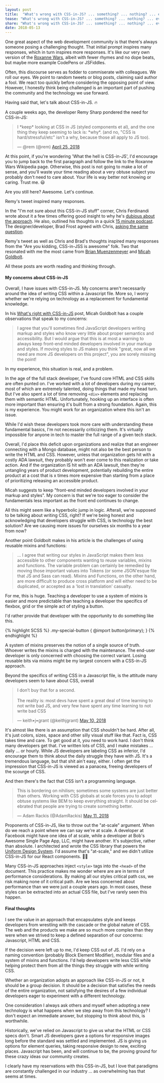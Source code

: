 ```yaml
---
layout: post
title:  "What's wrong with CSS-in-JS? ... something? ... nothing? ... everything?"
tease: "What's wrong with CSS-in-JS? ... something? ... nothing? ... everything?"
share: "What's wrong with CSS-in-JS? ... something? ... nothing? ... everything?"
date: 2018-05-13
---
```


One great aspect of the web development community is that there's always someone posing a challenging thought. That initial prompt inspires many responses, which in turn inspires more responses. It's like our very own version of the <a href="https://en.wikipedia.org/wiki/Roxanne_Wars" target="_blank">Roxanne Wars</a>, albeit with fewer rhymes and no dope beats, but maybe more example CodePens or JSFiddles.

Often, this discourse serves as fodder to commiserate with colleagues. We roll our eyes. We point to random tweets or blog posts, claiming said author a fool. We react too quickly before considering the opposing point of view. However, I honestly think being challenged is an important part of pushing the community and the technology we use forward.

Having said that, let's talk about CSS-in-JS. 🔥

A couple weeks ago, the developer Remy Sharp pondered the need for CSS-in-JS:

<blockquote class="twitter-tweet" data-lang="en"><p lang="en" dir="ltr">I *keep* looking at CSS in JS (styled components et al), and the one thing they keep seeming to lack is: *why*. (and no, &quot;CSS is hard/stressful/etc&quot; isn&#39;t a why, because those all apply to JS too).</p>&mdash; @rem (@rem) <a href="https://twitter.com/rem/status/989069638553231360?ref_src=twsrc%5Etfw">April 25, 2018</a></blockquote>
<script async src="https://platform.twitter.com/widgets.js" charset="utf-8"></script>

At this point, if you're wondering 'What the hell is CSS-in-JS', I'd encourage you to jump back to the first paragraph and follow the link to the Roxanne Wars Wikipedia page. Otherwise, this post is not going to make a lot of sense, and you'll waste your time reading about a very obtuse subject you probably don't need to care about. Your life is way better not knowing or caring. Trust me. 😃

Are you still here? Awesome. Let's continue.

Remy's tweet inspired many responses.

In the "I'm not sure about this CSS-in-JS stuff" corner, Chris Ferdinandi wrote about it a few times offering good insight to why he's <a href="https://gomakethings.com/whats-wrong-with-css-in-js/" target="blank">dubious about the approach</a>. He also, outlined his thoughts in a quick <a href="https://soundcloud.com/vanillajspodcast/whats-wrong-with-css-in-js"> 15 minute podcast</a>. The designer/developer, Brad Frost agreed with Chris, <a href="http://bradfrost.com/blog/link/whats-wrong-with-css-in-js/" target="_blank">asking the same question</a>.

Remy's tweet as well as Chris and Brad's thoughts inspired many responses from the "Are you kidding, CSS-in-JSS is awesome" folk. Two that resonated with me the most came from <a href="http://www.brianmuenzenmeyer.com/" target="_blank">Brian Muenzenmeyer</a> and <a href="https://micahgodbolt.com/blog/what-s-right-with-css-in-js/" target="_blank">Micah Goldbolt</a>.

All these posts are worth reading and thinking through.

#### My concerns about CSS-in-JS

Overall, I have issues with CSS-in-JS. My concerns aren't necessarily around the idea of writing CSS within a Javascript file. More so, I worry whether we're relying on technology as a replacement for fundamental knowledge.

In his <a href="https://micahgodbolt.com/blog/what-s-right-with-css-in-js/">What's right with CSS-in-JS</a> post, Micah Goldbolt has a couple observations that speak to my concerns:

> I agree that you'll sometimes find JavaScript developers writing markup and styles who know very little about proper semantics and accessibility. But I would argue that this is at most a warning to always keep front-end minded developers involved in your markup and styles. If moving styles to JS makes you think "great, now all we need are more JS developers on this project", you are sorely missing the point!

In my experience, this situation is real, and a problem.

In the age of the full stack developer, I've found core HTML and CSS skills are often punted on. I've worked with a lot of developers during my career, most of which are extremely talented, doing things that made my head turn. But I've also spent a lot of time removing `<div>` elements and replacing them with semantic HTML. Unfortunately, hooking up an interface is often more important than ensuring it's built from a strong foundation. Again, this is my experience. You might work for an organization where this isn't an issue.

While I'd wish these developers took more care with understanding these fundamental basics, I'm not necessarily criticizing them. It's virtually impossible for anyone in tech to master the full range of a given tech stack.

Overall, I'd place this deficit upon organizations and realize that an engineer connecting with a Mongo database, might not also be the best person to write the HTML and CSS. However, unless that organization gets hit with a costly ADA lawsuit, they probably won't ever come to this realization or take action. And if the organization IS hit with an ADA lawsuit, then they're untangling years of product development, potentially rebuilding the entire product at a cost that is x times more expensive than starting from a place of prioritizing releasing an accessible product.

Micah suggests to keep "front-end minded developers involved in your markup and styles". My concern is that we're too eager to consider the fundamentals less important as the front end continues to change.

All this might seem like a hyperbolic jump in logic. Afterall, we're supposed to be talking about writing CSS, right? If we're being honest and acknowledging that developers struggle with CSS, is technology the best solution? Are we causing more issues for ourselves six months to a year from now?

Another point Goldbolt makes in his article is the challenges of using reusable mixins and functions:

> …  I agree that writing our styles in JavaScript makes them less accessible to other components wanting to reuse variables, mixins and functions. The variable problem can certainly be remedied by moving those important values into Tokens (or some JSON'esque file that JS and Sass can read). Mixins and Functions, on the other hand, are more difficult to produce cross platform and will either need to be duplicated, or accepted as a 'lost in translation' casualty.

For me, this is huge. Teaching a developer to use a system of mixins is easier and more predictable than teaching a developer the specifics of flexbox, grid or the simple act of styling a button.

I'd rather provide that developer with the opportunity to do something like this.

<div class="code-block" data-code="SCSS">
{% highlight SCSS %}
.my-special-button {
   @import button(primary);
} {% endhighlight %}
</div>

A system of mixins preserves the notion of a single source of truth. Whoever writes the mixins is charged with the maintenance. The end-user developer is only concerned with choosing the correct variant. Losing reusable bits via mixins might be my largest concern with a CSS-in-JS approach.

Beyond the specifics of writing CSS in a Javascript file, is the attitude many developers seem to have about CSS, overall

<blockquote class="twitter-tweet" data-lang="en"><p lang="en" dir="ltr">I don’t buy that for a second.<br><br>The reality is: most devs have spent a great deal of time learning to not write bad JS, and very few have spent any time learning to not write bad CSS</p>&mdash; keith•j•grant (@keithjgrant) <a href="https://twitter.com/keithjgrant/status/994578913430040576?ref_src=twsrc%5Etfw">May 10, 2018</a></blockquote>
<script async src="https://platform.twitter.com/widgets.js" charset="utf-8"></script>

It's almost like there is an assumption that CSS shouldn't be hard. After all, it's just colors, sizes, space and other silly visual stuff like that. Fact is, CSS takes time and care. To get good at it, you need to work hard. I don't think many developers get that. I've written lots of CSS, and I make mistakes ... daily ... or hourly. While JS developers are labeling CSS as inferior, I'd encourage them to think about the daily struggle they have with JS. It's a tremendous language, but that shit ain't easy, either. I often get the impression that CSS-in-JS is viewed as a panacea, freeing developers of the scourge of CSS.

And then there's the fact that CSS isn't a programming language.

<blockquote class="twitter-tweet" data-lang="en"><p lang="en" dir="ltr">This is bordering on nihilism; sometimes some systems are just better than others. Working with CSS globals at scale forces you to adopt obtuse systems like BEM to keep everything straight. It should be celebrated that people are trying to create something better.</p>&mdash; Adam Rackis (@AdamRackis) <a href="https://twitter.com/AdamRackis/status/995042978241630209?ref_src=twsrc%5Etfw">May 11, 2018</a></blockquote>
<script async src="https://platform.twitter.com/widgets.js" charset="utf-8"></script>

Proponents of CSS-in-JS, like to throw out the "at-scale" argument. When do we reach a point where we can say we're at scale. A developer at Facebook might have one idea of at scale, while a developer at Bob's Awesome Single Page App, LLC, might have another. It's subjective, rather than absolute. I architected and wrote the CSS library that powers the <a href="http://uniform.hudl.com" target="_blank">Uniform Design System</a>. I'd assume that's "at-scale," and we didn't utilize CSS-in-JS for our React components. 🤷‍♂️

Many CSS-in-JS approaches inject `<style>` tags into the `<head>` of the document. This practice makes me wonder where are are in terms of performance considerations. By making all our styles critical path css, we risk making none of it critical path. Are we less concerned about performance than we were just a couple years ago. In most cases, these styles can be extracted into an actual CSS file, but I've rarely seen this happen.


#### Final thoughts

I see the value in an approach that encapsulates style and keeps developers from wrestling with the cascade or the global nature of CSS. The web and the products we make are so much more complex than they were when we strived to keep a defined separation of our concerns: Javascript, HTML and CSS.

If the decision were left up to me, I'd keep CSS out of JS. I'd rely on a naming convention (probably Block Element Modifier), modular files and a system of mixins and functions. I'd help developers write less CSS while helping protect them from all the things they struggle with while writing CSS.

Whether an organization adopts an approach like CSS-in-JS or not, it should be a group decision. It should be a decision that satisfies the needs of the entire organization, not satisfying the desires of a few individual developers eager to experiment with a different technology.

One consideration I always ask others and myself when adopting a new technology is what happens when we step away from this technology? I don't expect an immediate answer, but stopping to think about this, is worthwhile.

Historically, we've relied on Javascript to give us what the HTML or CSS specs don't. Smart JS developers gave a options for responsive images long before the standard was settled and implemented. JS is giving us options for element queries, taking responsive design to new, exciting places. Javascript has been, and will continue to be, the proving ground for these crazy ideas our community creates.

I clearly have my reservations with this CSS-in-JS, but I love that paradigms are constantly challenged in our industry … as overwhelming has that seems at times.